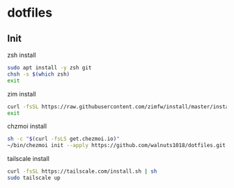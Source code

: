 # dotfiles

## Init

zsh install
```bash
sudo apt install -y zsh git
chsh -s $(which zsh)
exit
```

zim install
```zsh
curl -fsSL https://raw.githubusercontent.com/zimfw/install/master/install.zsh | zsh
exit
```

chzmoi install
```zsh
sh -c "$(curl -fsLS get.chezmoi.io)"
~/bin/chezmoi init --apply https://github.com/walnuts1018/dotfiles.git
```

tailscale install
```zsh
curl -fsSL https://tailscale.com/install.sh | sh
sudo tailscale up
```

